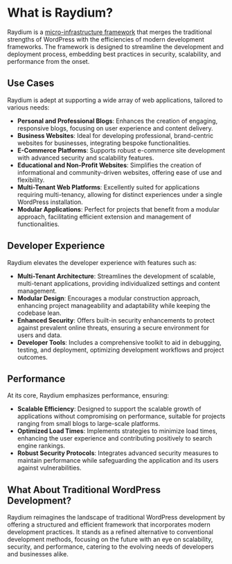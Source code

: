 # What is Raydium?

Raydium is a [micro-infrastructure framework](../overview/why-raydium) that merges the traditional strengths of WordPress with the efficiencies of modern development frameworks. The framework is designed to streamline the development and deployment process, embedding best practices in security, scalability, and performance from the onset.

## Use Cases

Raydium is adept at supporting a wide array of web applications, tailored to various needs:

- **Personal and Professional Blogs**: Enhances the creation of engaging, responsive blogs, focusing on user experience and content delivery.
- **Business Websites**: Ideal for developing professional, brand-centric websites for businesses, integrating bespoke functionalities.
- **E-Commerce Platforms**: Supports robust e-commerce site development with advanced security and scalability features.
- **Educational and Non-Profit Websites**: Simplifies the creation of informational and community-driven websites, offering ease of use and flexibility.
- **Multi-Tenant Web Platforms**: Excellently suited for applications requiring multi-tenancy, allowing for distinct experiences under a single WordPress installation.
- **Modular Applications**: Perfect for projects that benefit from a modular approach, facilitating efficient extension and management of functionalities.

## Developer Experience

Raydium elevates the developer experience with features such as:

- **Multi-Tenant Architecture**: Streamlines the development of scalable, multi-tenant applications, providing individualized settings and content management.
- **Modular Design**: Encourages a modular construction approach, enhancing project manageability and adaptability while keeping the codebase lean.
- **Enhanced Security**: Offers built-in security enhancements to protect against prevalent online threats, ensuring a secure environment for users and data.
- **Developer Tools**: Includes a comprehensive toolkit to aid in debugging, testing, and deployment, optimizing development workflows and project outcomes.

## Performance

At its core, Raydium emphasizes performance, ensuring:

- **Scalable Efficiency**: Designed to support the scalable growth of applications without compromising on performance, suitable for projects ranging from small blogs to large-scale platforms.
- **Optimized Load Times**: Implements strategies to minimize load times, enhancing the user experience and contributing positively to search engine rankings.
- **Robust Security Protocols**: Integrates advanced security measures to maintain performance while safeguarding the application and its users against vulnerabilities.

## What About Traditional WordPress Development?

Raydium reimagines the landscape of traditional WordPress development by offering a structured and efficient framework that incorporates modern development practices. It stands as a refined alternative to conventional development methods, focusing on the future with an eye on scalability, security, and performance, catering to the evolving needs of developers and businesses alike.
